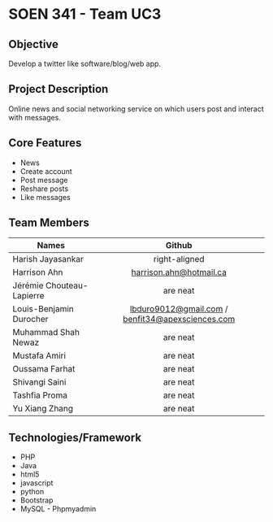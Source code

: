 

# SOEN 341 - Team UC3

## Objective

Develop a twitter like software/blog/web app.

## Project Description

Online news and social networking service on which users post and interact with messages.

## Core Features

* News
* Create account
* Post message
* Reshare posts
* Like messages

## Team Members
| Names       | Github    |      
| ------------- |:-------------:| 
| Harish Jayasankar | right-aligned |
| Harrison Ahn   | harrison.ahn@hotmail.ca      | 
| Jérémie Chouteau-Lapierre | are neat      | 
| Louis-Benjamin Durocher	| lbduro9012@gmail.com / benfit34@apexsciences.com| 
| Muhammad Shah Newaz	 | are neat      | 
| Mustafa Amiri	 | are neat      | 
| Oussama Farhat	| are neat      | 
| Shivangi Saini| are neat      |
| Tashfia Proma| are neat      |
| Yu Xiang Zhang| are neat      |
 

 		

## Technologies/Framework

* PHP
* Java
* html5
* javascript
* python
* Bootstrap
* MySQL - Phpmyadmin

